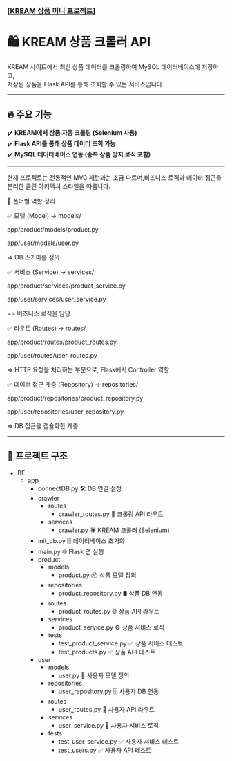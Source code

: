 ### [[KREAM 상품 미니 프로젝트]](https://github.com/socical-dev/oz_html_css_js/tree/8c0920f24d84f363f0fc19d7ad8c988380f34cbe/day4/shop-crawl)

# 🛍️ KREAM 상품 크롤러 API

KREAM 사이트에서 최신 상품 데이터를 크롤링하여 MySQL 데이터베이스에 저장하고,  
저장된 상품을 Flask API를 통해 조회할 수 있는 서비스입니다.

---

## 🔥 주요 기능
✔️ **KREAM에서 상품 자동 크롤링 (Selenium 사용)**  
✔️ **Flask API를 통해 상품 데이터 조회 가능**  
✔️ **MySQL 데이터베이스 연동 (중복 상품 방지 로직 포함)**  

---

현재 프로젝트는 전통적인 MVC 패턴과는 조금 다르며,비즈니스 로직과 데이터 접근을 분리한 클린 아키텍처 스타일을 따릅니다.

📌 폴더별 역할 정리

✅ 모델 (Model) → models/

app/product/models/product.py

app/user/models/user.py

=> DB 스키마를 정의

✅ 서비스 (Service) → services/

app/product/services/product_service.py

app/user/services/user_service.py

=> 비즈니스 로직을 담당

✅ 라우트 (Routes) → routes/

app/product/routes/product_routes.py

app/user/routes/user_routes.py

=> HTTP 요청을 처리하는 부분으로, Flask에서 Controller 역할

✅ 데이터 접근 계층 (Repository) → repositories/

app/product/repositories/product_repository.py

app/user/repositories/user_repository.py

=> DB 접근을 캡슐화한 계층

---

## 📌 프로젝트 구조
<div class="tree">
            <ul>
                <li>BE
                    <ul>
                        <li>app
                            <ul>
                                <li class="file">connectDB.py 🛠️ DB 연결 설정</li>
                                <li>crawler
                                    <ul>
                                        <li>routes
                                            <ul>
                                                <li class="file">crawler_routes.py 🚀 크롤링 API 라우트</li>
                                            </ul>
                                        </li>
                                        <li>services
                                            <ul>
                                                <li class="file">crawler.py 🕷️ KREAM 크롤러 (Selenium)</li>
                                            </ul>
                                        </li>
                                    </ul>
                                </li>
                                <li class="file">init_db.py 🗄️ 데이터베이스 초기화</li>
                                <li class="file">main.py 🌐 Flask 앱 실행</li>
                                <li>product
                                    <ul>
                                        <li>models
                                            <ul>
                                                <li class="file">product.py 📦 상품 모델 정의</li>
                                            </ul>
                                        </li>
                                        <li>repositories
                                            <ul>
                                                <li class="file">product_repository.py 🛢️ 상품 DB 연동</li>
                                            </ul>
                                        </li>
                                        <li>routes
                                            <ul>
                                                <li class="file">product_routes.py 🌐 상품 API 라우트</li>
                                            </ul>
                                        </li>
                                        <li>services
                                            <ul>
                                                <li class="file">product_service.py ⚙️ 상품 서비스 로직</li>
                                            </ul>
                                        </li>
                                        <li>tests
                                            <ul>
                                                <li class="file">test_product_service.py ✅ 상품 서비스 테스트</li>
                                                <li class="file">test_products.py ✅ 상품 API 테스트</li>
                                            </ul>
                                        </li>
                                    </ul>
                                </li>
                                <li>user
                                    <ul>
                                        <li>models
                                            <ul>
                                                <li class="file">user.py 👤 사용자 모델 정의</li>
                                            </ul>
                                        </li>
                                        <li>repositories
                                            <ul>
                                                <li class="file">user_repository.py 🗄️ 사용자 DB 연동</li>
                                            </ul>
                                        </li>
                                        <li>routes
                                            <ul>
                                                <li class="file">user_routes.py 🔗 사용자 API 라우트</li>
                                            </ul>
                                        </li>
                                        <li>services
                                            <ul>
                                                <li class="file">user_service.py 🔧 사용자 서비스 로직</li>
                                            </ul>
                                        </li>
                                        <li>tests
                                            <ul>
                                                <li class="file">test_user_service.py ✅ 사용자 서비스 테스트</li>
                                                <li class="file">test_users.py ✅ 사용자 API 테스트</li>
                                            </ul>
                                        </li>
                                    </ul>
                                </li>
                            </ul>
                        </li>
                    </ul>
                </li>
            </ul>
        </div>
